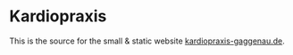 Kardiopraxis
============

This is the source for the small & static website
[kardiopraxis-gaggenau.de][kardio].

[kardio]: http://kardiopraxis-gaggenau.de
